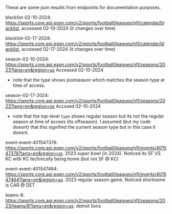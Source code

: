 These are some json results from endpoints for documentation purposes.

blacklist-02-10-2024: https://sports.core.api.espn.com/v2/sports/football/leagues/nfl/calendar/blacklist, accessed 02-10-2024 (it changes over time)

blacklist-02-17-2024: https://sports.core.api.espn.com/v2/sports/football/leagues/nfl/calendar/blacklist, accessed 02-17-2024 (it changes over time)

season-02-10-2024: https://sports.core.api.espn.com/v2/sports/football/leagues/nfl/seasons/2023?lang=en&region=us Accessed 02-10-2024

- note that the type shows postseason which matches the season type at time of access.

season-02-17-2024: https://sports.core.api.espn.com/v2/sports/football/leagues/nfl/seasons/2023?lang=en&region=us Accssed 02-10-2024

- note that the top-level `type` shows regular season but its not the regular season at time of access (its offseason). I assumed (but my code doesnt) that this signified the current season type but in this case it doesnt.

event-event-401547378: https://sports.core.api.espn.com/v2/sports/football/leagues/nfl/events/401547378?lang=en&region=us. 2023 super bowl (in 2024). Noticed its SF VS KC with KC technically being home (but not SF @ KC)

event-event-401547464: https://sports.core.api.espn.com/v2/sports/football/leagues/nfl/events/401547464?lang=en&region=us. 2023 regular season game. Noticed shortname is CAR @ DET

teams-8: https://sports.core.api.espn.com/v2/sports/football/leagues/nfl/seasons/2023/teams/8?lang=en&region=us. detroit lions
